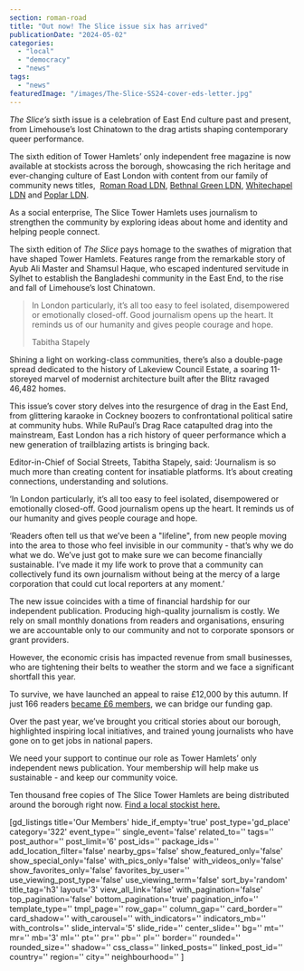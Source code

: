 ```yaml
---
section: roman-road
title: "Out now! The Slice issue six has arrived"
publicationDate: "2024-05-02"
categories: 
  - "local"
  - "democracy"
  - "news"
tags: 
  - "news"
featuredImage: "/images/The-Slice-SS24-cover-eds-letter.jpg"
---
```


_The Slice’s_ sixth issue is a celebration of East End culture past and present, from Limehouse’s lost Chinatown to the drag artists shaping contemporary queer performance.

The sixth edition of Tower Hamlets’ only independent free magazine is now available at stockists across the borough, showcasing the rich heritage and ever-changing culture of East London with content from our family of community news titles,  [Roman Road LDN](https://poplarlondon.co.uk/), [Bethnal Green LDN](https://bethnalgreenlondon.co.uk/), [Whitechapel LDN](https://whitechapellondon.co.uk/) and [Poplar LDN](https://poplarlondon.co.uk/).

As a social enterprise, The Slice Tower Hamlets uses journalism to strengthen the community by exploring ideas about home and identity and helping people connect.

The sixth edition of _The Slice_ pays homage to the swathes of migration that have shaped Tower Hamlets. Features range from the remarkable story of Ayub Ali Master and Shamsul Haque, who escaped indentured servitude in Sylhet to establish the Bangladeshi community in the East End, to the rise and fall of Limehouse’s lost Chinatown.

> In London particularly, it’s all too easy to feel isolated, disempowered or emotionally closed-off. Good journalism opens up the heart. It reminds us of our humanity and gives people courage and hope.
> 
> Tabitha Stapely

Shining a light on working-class communities, there’s also a double-page spread dedicated to the history of Lakeview Council Estate, a soaring 11-storeyed marvel of modernist architecture built after the Blitz ravaged 46,482 homes.

This issue’s cover story delves into the resurgence of drag in the East End, from glittering karaoke in Cockney boozers to confrontational political satire at community hubs. While RuPaul’s Drag Race catapulted drag into the mainstream, East London has a rich history of queer performance which a new generation of trailblazing artists is bringing back.

Editor-in-Chief of Social Streets, Tabitha Stapely, said: ‘Journalism is so much more than creating content for insatiable platforms. It’s about creating connections, understanding and solutions.

‘In London particularly, it’s all too easy to feel isolated, disempowered or emotionally closed-off. Good journalism opens up the heart. It reminds us of our humanity and gives people courage and hope.

‘Readers often tell us that we’ve been a "lifeline", from new people moving into the area to those who feel invisible in our community - that’s why we do what we do. We’ve just got to make sure we can become financially sustainable. I’ve made it my life work to prove that a community can collectively fund its own journalism without being at the mercy of a large corporation that could cut local reporters at any moment.’

The new issue coincides with a time of financial hardship for our independent publication. Producing high-quality journalism is costly. We rely on small monthly donations from readers and organisations, ensuring we are accountable only to our community and not to corporate sponsors or grant providers.

However, the economic crisis has impacted revenue from small businesses, who are tightening their belts to weather the storm and we face a significant shortfall this year.

To survive, we have launched an appeal to raise £12,000 by this autumn. If just 166 readers [became £6 members](https://romanroadlondon.com/membership/), we can bridge our funding gap. 

Over the past year, we’ve brought you critical stories about our borough, highlighted inspiring local initiatives, and trained young journalists who have gone on to get jobs in national papers. 

We need your support to continue our role as Tower Hamlets’ only independent news publication. Your membership will help make us sustainable - and keep our community voice.

Ten thousand free copies of The Slice Tower Hamlets are being distributed around the borough right now. [Find a local stockist here.](https://theslicemagazine.co.uk/distributors/)

\[gd\_listings title='Our Members' hide\_if\_empty='true' post\_type='gd\_place' category='322' event\_type='' single\_event='false' related\_to='' tags='' post\_author='' post\_limit='6' post\_ids='' package\_ids='' add\_location\_filter='false' nearby\_gps='false' show\_featured\_only='false' show\_special\_only='false' with\_pics\_only='false' with\_videos\_only='false' show\_favorites\_only='false' favorites\_by\_user='' use\_viewing\_post\_type='false' use\_viewing\_term='false' sort\_by='random' title\_tag='h3' layout='3' view\_all\_link='false' with\_pagination='false' top\_pagination='false' bottom\_pagination='true' pagination\_info='' template\_type='' tmpl\_page='' row\_gap='' column\_gap='' card\_border='' card\_shadow='' with\_carousel='' with\_indicators='' indicators\_mb='' with\_controls='' slide\_interval='5' slide\_ride='' center\_slide='' bg='' mt='' mr='' mb='3' ml='' pt='' pr='' pb='' pl='' border='' rounded='' rounded\_size='' shadow='' css\_class='' linked\_posts='' linked\_post\_id='' country='' region='' city='' neighbourhood='' \]

